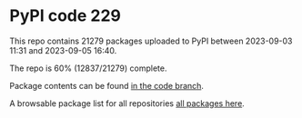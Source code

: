 # PyPI code 229

This repo contains 21279 packages uploaded to PyPI between 
2023-09-03 11:31 and 2023-09-05 16:40.

The repo is 60% (12837/21279) complete.

Package contents can be found [in the code branch](https://github.com/pypi-data/pypi-mirror-229/tree/code/packages).

A browsable package list for all repositories [all packages here](https://pypi-data.github.io/website/repositories/pypi-mirror-229).


